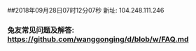 ##2018年09月28日07时12分07秒 新址: 104.248.111.246
### 兔友常见问题及解答: https://github.com/wanggonging/d/blob/w/FAQ.md
